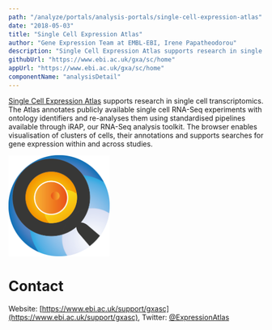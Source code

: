 ```yaml
---
path: "/analyze/portals/analysis-portals/single-cell-expression-atlas"
date: "2018-05-03"
title: "Single Cell Expression Atlas"
author: "Gene Expression Team at EMBL-EBI, Irene Papatheodorou"
description: "Single Cell Expression Atlas supports research in single cell transcriptomics."
githubUrl: "https://www.ebi.ac.uk/gxa/sc/home"
appUrl: "https://www.ebi.ac.uk/gxa/sc/home"
componentName: "analysisDetail"
---
```


[Single Cell Expression Atlas](https://www.ebi.ac.uk/gxa/sc/home) supports research in single cell transcriptomics. The Atlas annotates publicly available single cell RNA-Seq experiments with ontology identifiers and re-analyses them using standardised pipelines available through iRAP, our RNA-Seq analysis toolkit. The browser enables visualisation of clusters of cells, their annotations and supports searches for gene expression within and across studies.

<a href="https://www.ebi.ac.uk/gxa/sc/home" target="_blank">
  <img src="../_images/portals/single-cell-expression-atlas.png" width=200/>
</a>

# Contact
Website: [https://www.ebi.ac.uk/support/gxasc](https://www.ebi.ac.uk/support/gxasc), Twitter: [@ExpressionAtlas](https://twitter.com/ExpressionAtlas)
